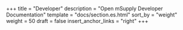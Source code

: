 +++
title = "Developer"
description = "Open mSupply Developer Documentation"
template = "docs/section.es.html"
sort_by = "weight"
weight = 50
draft = false
insert_anchor_links = "right"
+++
